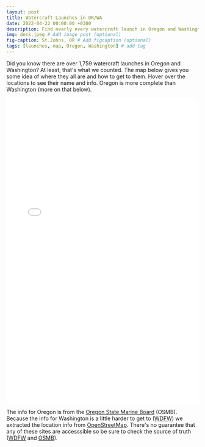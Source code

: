 ```yaml
---
layout: post
title: Watercraft Launches in OR/WA
date: 2022-04-22 00:00:00 +0300
description: Find nearly every watercraft launch in Oregon and Washington. # Add post description (optional)
img: dock.jpeg # Add image post (optional)
fig-caption: St.Johns, OR # Add figcaption (optional)
tags: [launches, map, Oregon, Washington] # add tag
---
```


Did you know there are over 1,759 watercraft launches in Oregon and Washington? At least, that's what we counted. The map below gives you some idea of where they all are and how to get to them. Hover over the locations to see their name and info. Oregon is more complete than Washington (more on that below).
<iframe width='100%' height='800px' frameBorder='0' src='../overview#6.5/45.392/-121.058'></iframe>

The info for Oregon is from the [Oregon State Marine Board](https://www.oregon.gov/OSMB/Pages/index.aspx) (OSMB). Because the info for Washington is a little harder to get to ([WDFW](https://wdfw.wa.gov/places-to-go/water-access-sites?combine=&county=All)) we extracted the location info from [OpenStreetMap](https://www.openstreetmap.org/#map=7/47.302/-122.794). There's no guarantee that any of these sites are accesssible so be sure to check the source of truth ([WDFW](https://boat.wa.gov/boating-information-portal/places-to-go/) and [OSMB](https://www.oregon.gov/OSMB/Pages/index.aspx)). 

